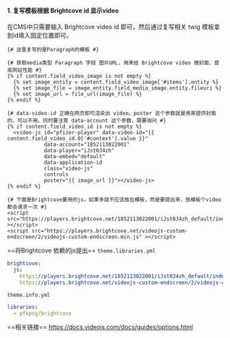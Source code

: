#### 1. 复写模板根据 Brightcove id 显示video

在CMS中只需要输入 Brightcove video id 即可，然后通过复写相关 twig 模板拿到id填入固定位置即可。

```twig
{# 这里复写的是Paragraph的模板 #}

{# 获取media类型 Paragraph 字段 图片URL，用来给 Brightcove video 做封面，提高网站性能 #}
{% if content.field_video_image is not empty %}  
  {% set image_entity = content.field_video_image['#items'].entity %}  
  {% set image_file = image_entity.field_media_image.entity.fileuri %}  
  {% set image_url = file_url(image_file) %}  
{% endif %}

{# data-video-id 正确在网页即可渲染出 video。poster 这个参数就是用来提供封面的，可以不用。同时要注意 data-account 这个参数，需要询问 #}  
{% if content.field_video_id is not empty %}  
  <video-js id="pfizer-player" data-video-id="{{ content.field_video_id.0['#context'].value }}"  
            data-account="1852113022001"  
            data-player="iJst0J4zh"  
            data-embed="default"  
            data-application-id  
            class="video-js"  
            controls  
            poster="{{ image_url }}"></video-js>  
{% endif %}

{# 下面是Brightcove要用的js，如果多就不应该放在模板，而是要提出来，放模板个video都会请求一次 #}
<script src="https://players.brightcove.net/1852113022001/iJst0J4zh_default/index.min.js"  ></script>  
<script src="https://players.brightcove.net/videojs-custom-endscreen/2/videojs-custom-endscreen.min.js" ></script>
```

==将Brightcove 依赖的js提出==
`theme.libraries.yml`
```yml
brightcove:  
  js:  
    https://players.brightcove.net/1852113022001/iJst0J4zh_default/index.min.js: { type: external, minified: true }  
    https://players.brightcove.net/videojs-custom-endscreen/2/videojs-custom-endscreen.min.js: { type: external, minified: true }
```
`theme.info.yml`
```yml
libraries:  
  - pfkpsg/brightcove
```

==相关链接==
https://docs.videojs.com/docs/guides/options.html
